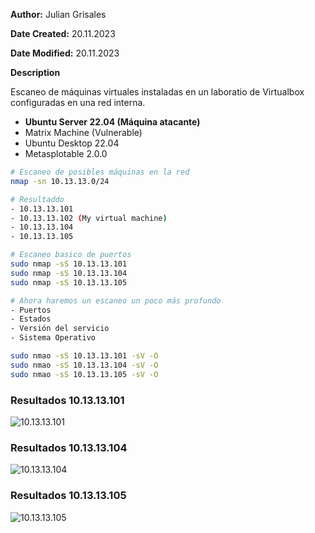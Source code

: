 **Author:** Julian Grisales

**Date Created:** 20.11.2023

**Date Modified:** 20.11.2023

**Description**

Escaneo de máquinas virtuales instaladas en un laboratio de Virtualbox configuradas en una red interna.

- **Ubuntu Server 22.04 (Máquina atacante)**
- Matrix Machine (Vulnerable)
- Ubuntu Desktop 22.04
- Metasplotable 2.0.0

```bash
# Escaneo de posibles máquinas en la red
nmap -sn 10.13.13.0/24

# Resultaddo
- 10.13.13.101
- 10.13.13.102 (My virtual machine)
- 10.13.13.104
- 10.13.13.105

# Escaneo basico de puertos
sudo nmap -sS 10.13.13.101
sudo nmap -sS 10.13.13.104
sudo nmap -sS 10.13.13.105

# Ahora haremos un escaneo un poco más profundo
- Puertos
- Estados
- Versión del servicio
- Sistema Operativo

sudo nmao -sS 10.13.13.101 -sV -O
sudo nmao -sS 10.13.13.104 -sV -O
sudo nmao -sS 10.13.13.105 -sV -O
```

### Resultados 10.13.13.101

<image src="https://github.com/jgrisalescode/nmap/blob/main/10.13.13.101%20info.png" alt="10.13.13.101">

### Resultados 10.13.13.104

<image src="" alt="10.13.13.104">

### Resultados 10.13.13.105

<image src="" alt="10.13.13.105">
